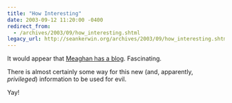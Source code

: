 ```yaml
---
title: "How Interesting"
date: 2003-09-12 11:20:00 -0400
redirect_from:
  - /archives/2003/09/how_interesting.shtml
legacy_url: http://seankerwin.org/archives/2003/09/how_interesting.shtml
---
```

<p>It would appear that <a href="http://swcyella.blogspot.com/">Meaghan has a blog</a>.  Fascinating.</p>

<p>There is almost certainly some way for this new (and, apparently, <i>privileged</i>) information to be used for evil.</p>

<p>Yay!</p>
